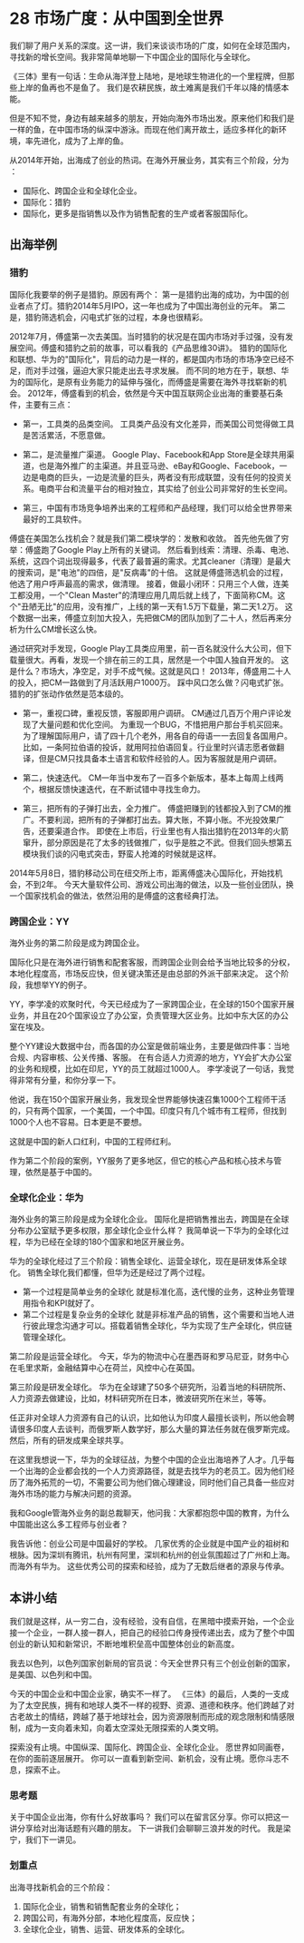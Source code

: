 # 28 市场广度：从中国到全世界

我们聊了用户关系的深度。这一讲，我们来谈谈市场的广度，如何在全球范围内，寻找新的增长空间。我非常简单地聊一下中国企业的国际化与全球化。

《三体》里有一句话：生命从海洋登上陆地，是地球生物进化的一个里程牌，但那些上岸的鱼再也不是鱼了。
我们是农耕民族，故土难离是我们千年以降的情感本能。

但是不知不觉，身边有越来越多的朋友，开始向海外市场出发。原来他们和我们是一样的鱼，在中国市场的纵深中游泳。而现在他们离开故土，适应多样化的新环境，率先进化，成为了上岸的鱼。

从2014年开始，出海成了创业的热词。在海外开展业务，其实有三个阶段，分为 ：
- 国际化、跨国企业和全球化企业。
- 国际化：猎豹
- 国际化，更多是指销售以及作为销售配套的生产或者客服国际化。

## 出海举例 

### 猎豹

国际化我要举的例子是猎豹。原因有两个：
第一是猎豹出海的成功，为中国的创业者点了灯。猎豹2014年5月IPO，这一年也成为了中国出海创业的元年。
第二是，猎豹筛选机会，闪电式扩张的过程，本身也很精彩。

2012年7月，傅盛第一次去美国。当时猎豹的状况是在国内市场对手过强，没有发展空间。傅盛和猎豹之前的故事，可以看我的《产品思维30讲》。
猎豹的国际化和联想、华为的"国际化"，背后的动力是一样的，都是国内市场的市场净空已经不足，而对手过强，逼迫大家只能走出去寻求发展。
而不同的地方在于，联想、华为的国际化，是原有业务能力的延伸与强化，而傅盛是需要在海外寻找崭新的机会。
2012年，傅盛看到的机会，依然是今天中国互联网企业出海的重要基石条件，主要有三点：

- 第一，工具类的品类空间。
工具类产品没有文化差异，而美国公司觉得做工具是苦活累活，不愿意做。

- 第二，是流量推广渠道。
Google Play、Facebook和App Store是全球共用渠道，也是海外推广的主渠道。并且亚马逊、eBay和Google、Facebook，一边是电商的巨头，一边是流量的巨头，两者没有形成联盟，没有任何的投资关系。电商平台和流量平台的相对独立，其实给了创业公司非常好的生长空间。

- 第三，中国有市场竞争培养出来的工程师和产品经理，我们可以给全世界带来最好的工具软件。

傅盛在美国怎么找机会？就是我们第二模块学的：发散和收敛。
首先他先做了穷举：傅盛跑了Google Play上所有的关键词。
然后看到线索：清理、杀毒、电池、系统，这四个词出现得最多，代表了最普遍的需求。尤其cleaner（清理）是最大的搜索词，是"电池"的四倍，是"反病毒"的十倍。
这就是傅盛筛选机会的过程，他选了用户呼声最高的需求，做清理。
接着，做最小闭环：只用三个人做，连美工都没用，一个"Clean Master"的清理应用几周后就上线了，下面简称CM。这个"丑陋无比"的应用，没有推广，上线的第一天有1.5万下载量，第二天1.2万。
这个数据一出来，傅盛立刻加大投入，先把做CM的团队加到了二十人，然后再来分析为什么CM增长这么快。

通过研究对手发现，Google Play工具类应用里，前一百名就没什么大公司，但下载量很大。再看，发现一个排在前三的工具，居然是一个中国人独自开发的。
这是什么？市场大，净空足，对手不成气候。这就是风口！
2013年，傅盛用二十人的投入，把CM一路做到了月活跃用户1000万。
踩中风口怎么做？闪电式扩张。猎豹的扩张动作依然是范本级的。

- 第一，重视口碑，重视反馈，客服即用户调研。
CM通过几百万个用户评论发现了大量问题和优化空间。
为重现一个BUG，不惜把用户那台手机买回来。为了理解国际用户，请了四十几个老外，用各自的母语一一去回复各国用户。比如，一条阿拉伯语的投诉，就用阿拉伯语回复。行业里时兴请志愿者做翻译，但是CM只找具备本土语言和软件经验的人。因为客服就是用户调研。

- 第二，快速迭代。
CM一年当中发布了一百多个新版本，基本上每周上线两个，根据反馈快速迭代，在不断试错中寻找生命力。

- 第三，把所有的子弹打出去，全力推广。
傅盛把赚到的钱都投入到了CM的推广。不要利润，把所有的子弹都打出去。算大账，不算小账。不光投效果广告，还要渠道合作。
即使在上市后，行业里也有人指出猎豹在2013年的火箭窜升，部分原因是花了太多的钱做推广，似乎是胜之不武。但我们回头想第五模块我们谈的闪电式突击，野蛮人抢滩的时候就是这样。

2014年5月8日，猎豹移动公司在纽交所上市，距离傅盛决心国际化，开始找机会，不到2年。
今天大量软件公司、游戏公司出海的做法，以及一些创业团队，换一个国家找机会的做法，依然沿用的是傅盛的这套经典打法。

### 跨国企业：YY

海外业务的第二阶段是成为跨国企业。

国际化只是在海外进行销售和配套客服，而跨国企业则会给予当地比较多的分权，本地化程度高，市场反应快，但关键决策还是由总部的外派干部来决定。
这个阶段，我想举YY的例子。

YY，李学凌的欢聚时代，今天已经成为了一家跨国企业，在全球的150个国家开展业务，并且在20个国家设立了办公室，负责管理大区业务。比如中东大区的办公室在埃及。

整个YY建设大数据中台，而各国的办公室是做前端业务，主要是做四件事：当地合规、内容审核、公关传播、客服。
在有合适人力资源的地方，YY会扩大办公室的业务和规模，比如在印尼，YY的员工就超过1000人。
李学凌说了一句话，我觉得非常有分量，和你分享一下。

他说，我在150个国家开展业务，我发现全世界能够快速召集1000个工程师干活的，只有两个国家，一个美国，一个中国。印度只有几个城市有工程师，但找到1000个人也不容易。日本更是不要想。

这就是中国的新人口红利，中国的工程师红利。

作为第二个阶段的案例，YY服务了更多地区，但它的核心产品和核心技术与管理，依然是基于中国的。

### 全球化企业：华为

海外业务的第三阶段是成为全球化企业。
国际化是把销售推出去，跨国是在全球分布办公室赋予更多权限，那全球化企业什么样？
我简单说一下华为的全球化过程，华为已经在全球的180个国家和地区开展业务。

华为的全球化经过了三个阶段：销售全球化、运营全球化，现在是研发体系全球化。
销售全球化我们都懂，但华为还是经过了两个过程。

- 第一个过程是简单业务的全球化
  就是标准化高，迭代慢的业务，这种业务管理用指令和KPI就好了。
- 第二个过程是复杂业务的全球化
  就是非标准产品的销售，这个需要和当地人进行彼此理念沟通才可以。搭载着销售全球化，华为实现了生产全球化，供应链管理全球化。

第二阶段是运营全球化。
今天，华为的物流中心在墨西哥和罗马尼亚，财务中心在毛里求斯，金融结算中心在荷兰，风控中心在英国。

第三阶段是研发全球化。
华为在全球建了50多个研究所，沿着当地的科研院所、人力资源去做建设，比如，材料研究所在日本，微波研究所在米兰，等等。

任正非对全球人力资源有自己的认识，比如他认为印度人最擅长谈判，所以他会聘请很多印度人去谈判，而俄罗斯人数学好，那么大量的算法任务就在俄罗斯完成。
然后，所有的研发成果全球共享。

在这里我想说一下，华为的全球征战，为整个中国的企业出海培养了人才。几乎每一个出海的企业都会找的一个人力资源路径，就是去找华为的老员工。因为他们经历了海外拓荒的一切，不需要公司为他们做心理建设，同时他们自己具备一些应对海外市场的能力与解决问题的资源。

我和Google管海外业务的副总裁聊天，他问我：大家都抱怨中国的教育，为什么中国能出这么多工程师与创业者？

我告诉他：创业公司是中国最好的学校。
几家优秀的企业就是中国产业的祖树和根脉。因为深圳有腾讯，杭州有阿里，深圳和杭州的创业氛围超过了广州和上海。而海外有华为。
这些优秀公司的探索和经验，成为了无数后继者的源泉与传承。

## 本讲小结

我们就是这样，从一穷二白，没有经验，没有自信，在黑暗中摸索开始，一个企业接一个企业，一群人接一群人，把自己的经验口传身授传递出去，成为了整个中国创业的新认知和新常识，不断地堆积垒高中国整体创业的新高度。

我去以色列，以色列国家创新局的官员说：今天全世界只有三个创业创新的国家，是美国、以色列和中国。

今天的中国企业和中国企业家，确实不一样了。
《三体》的最后，人类的一支成为了太空民族，拥有和地球人类不一样的视野、资源、道德和秩序。他们跨越了对古老故土的情结，跨越了基于地球社会，因为资源限制而形成的观念限制和情感限制，成为一支向着未知，向着太空深处无限探索的人类文明。

探索没有止境。中国纵深、国际化、跨国企业、全球化企业。
愿世界如同画卷，在你的面前逐层展开。
你可以一直看到新空间、新机会，没有止境。愿你斗志不息，探索不止。

### 思考题

关于中国企业出海，你有什么好故事吗？
我们可以在留言区分享。你可以把这一讲分享给对出海话题有兴趣的朋友。
下一讲我们会聊聊三浪并发的时代。
我是梁宁，我们下一讲见。

### 划重点

出海寻找新机会的三个阶段： 

1. 国际化企业，销售和销售配套业务的全球化； 
1. 跨国公司，有海外分部，本地化程度高，反应快； 
1. 全球化企业，销售、运营、研发体系的全球化。